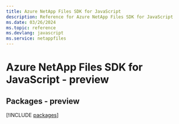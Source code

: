 ```yaml
---
title: Azure NetApp Files SDK for JavaScript
description: Reference for Azure NetApp Files SDK for JavaScript
ms.date: 03/26/2024
ms.topic: reference
ms.devlang: javascript
ms.service: netappfiles
---
```

# Azure NetApp Files SDK for JavaScript - preview
## Packages - preview
[!INCLUDE [packages](netapp-files-index.md)]